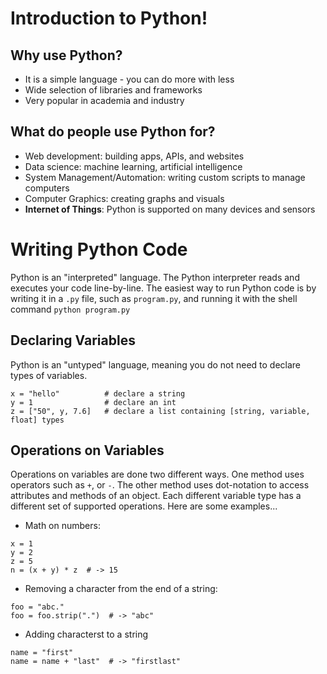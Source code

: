# Introduction to Python!

## Why use Python?
- It is a simple language - you can do more with less
- Wide selection of libraries and frameworks 
- Very popular in academia and industry

## What do people use Python for?
- Web development: building apps, APIs, and websites
- Data science: machine learning, artificial intelligence
- System Management/Automation: writing custom scripts to manage computers
- Computer Graphics: creating graphs and visuals
- **Internet of Things**: Python is supported on many devices and sensors

# Writing Python Code
Python is an "interpreted" language. The Python interpreter reads and executes your code line-by-line. The easiest way to run Python code is by writing it in a `.py` file, such as `program.py`, and running it with the shell command `python program.py`

## Declaring Variables
Python is an "untyped" language, meaning you do not need to declare types of variables. 
```
x = "hello"          # declare a string
y = 1                # declare an int
z = ["50", y, 7.6]   # declare a list containing [string, variable, float] types
```

## Operations on Variables
Operations on variables are done two different ways. One method uses operators such as `+`, or `-`. The other method uses dot-notation to access attributes and methods of an object. Each different variable type has a different set of supported operations. Here are some examples...
- Math on numbers: 
```
x = 1
y = 2
z = 5
n = (x + y) * z  # -> 15
```
- Removing a character from the end of a string:
```
foo = "abc."
foo = foo.strip(".")  # -> "abc"
```
- Adding characterst to a string
```
name = "first"
name = name + "last"  # -> "firstlast"
